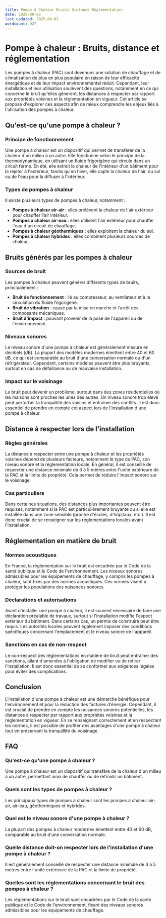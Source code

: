 ```yaml
---
title: Pompe A Chaleur Bruits Distance Réglementation
date: 2025-09-03
last_updated: 2025-09-03
wordcount: 927
---
```


# Pompe à chaleur : Bruits, distance et réglementation

Les pompes à chaleur (PAC) sont devenues une solution de chauffage et de climatisation de plus en plus populaire en raison de leur efficacité énergétique et de leur impact environnemental réduit. Cependant, leur installation et leur utilisation soulèvent des questions, notamment en ce qui concerne le bruit qu'elles génèrent, les distances à respecter par rapport aux propriétés voisines et la réglementation en vigueur. Cet article se propose d'explorer ces aspects afin de mieux comprendre les enjeux liés à l'utilisation des pompes à chaleur.

## Qu'est-ce qu'une pompe à chaleur ?

### Principe de fonctionnement

Une pompe à chaleur est un dispositif qui permet de transférer de la chaleur d'un milieu à un autre. Elle fonctionne selon le principe de la thermodynamique, en utilisant un fluide frigorigène qui circule dans un circuit fermé. En été, elle extrait la chaleur de l'intérieur d'un bâtiment pour la rejeter à l'extérieur, tandis qu'en hiver, elle capte la chaleur de l'air, du sol ou de l'eau pour la diffuser à l'intérieur.

### Types de pompes à chaleur

Il existe plusieurs types de pompes à chaleur, notamment :

- **Pompes à chaleur air-air** : elles prélèvent la chaleur de l'air extérieur pour chauffer l'air intérieur.
- **Pompes à chaleur air-eau** : elles utilisent l'air extérieur pour chauffer l'eau d'un circuit de chauffage.
- **Pompes à chaleur géothermiques** : elles exploitent la chaleur du sol.
- **Pompes à chaleur hybrides** : elles combinent plusieurs sources de chaleur.

## Bruits générés par les pompes à chaleur

### Sources de bruit

Les pompes à chaleur peuvent générer différents types de bruits, principalement :

- **Bruit de fonctionnement** : lié au compresseur, au ventilateur et à la circulation du fluide frigorigène.
- **Bruit de vibration** : causé par la mise en marche et l'arrêt des composants mécaniques.
- **Bruit d'impact** : pouvant provenir de la pose de l'appareil ou de l'environnement.

### Niveaux sonores

Le niveau sonore d'une pompe à chaleur est généralement mesuré en décibels (dB). La plupart des modèles modernes émettent entre 40 et 60 dB, ce qui est comparable au bruit d'une conversation normale ou d'un réfrigérateur. Cependant, certains modèles peuvent être plus bruyants, surtout en cas de défaillance ou de mauvaise installation.

### Impact sur le voisinage

Le bruit peut devenir un problème, surtout dans des zones résidentielles où les maisons sont proches les unes des autres. Un niveau sonore trop élevé peut perturber la tranquillité des voisins et entraîner des conflits. Il est donc essentiel de prendre en compte cet aspect lors de l'installation d'une pompe à chaleur.

## Distance à respecter lors de l'installation

### Règles générales

La distance à respecter entre une pompe à chaleur et les propriétés voisines dépend de plusieurs facteurs, notamment le type de PAC, son niveau sonore et la réglementation locale. En général, il est conseillé de respecter une distance minimale de 3 à 5 mètres entre l'unité extérieure de la PAC et la limite de propriété. Cela permet de réduire l'impact sonore sur le voisinage.

### Cas particuliers

Dans certaines situations, des distances plus importantes peuvent être requises, notamment si la PAC est particulièrement bruyante ou si elle est installée dans une zone sensible (proche d'écoles, d'hôpitaux, etc.). Il est donc crucial de se renseigner sur les réglementations locales avant l'installation.

## Réglementation en matière de bruit

### Normes acoustiques

En France, la réglementation sur le bruit est encadrée par le Code de la santé publique et le Code de l'environnement. Les niveaux sonores admissibles pour les équipements de chauffage, y compris les pompes à chaleur, sont fixés par des normes acoustiques. Ces normes visent à protéger les populations des nuisances sonores.

### Déclarations et autorisations

Avant d'installer une pompe à chaleur, il est souvent nécessaire de faire une déclaration préalable de travaux, surtout si l'installation modifie l'aspect extérieur du bâtiment. Dans certains cas, un permis de construire peut être requis. Les autorités locales peuvent également imposer des conditions spécifiques concernant l'emplacement et le niveau sonore de l'appareil.

### Sanctions en cas de non-respect

Le non-respect des réglementations en matière de bruit peut entraîner des sanctions, allant d'amendes à l'obligation de modifier ou de retirer l'installation. Il est donc essentiel de se conformer aux exigences légales pour éviter des complications.

## Conclusion

L'installation d'une pompe à chaleur est une démarche bénéfique pour l'environnement et pour la réduction des factures d'énergie. Cependant, il est crucial de prendre en compte les nuisances sonores potentielles, les distances à respecter par rapport aux propriétés voisines et la réglementation en vigueur. En se renseignant correctement et en respectant les normes, il est possible de profiter des avantages d'une pompe à chaleur tout en préservant la tranquillité du voisinage.

## FAQ

### Qu'est-ce qu'une pompe à chaleur ?

Une pompe à chaleur est un dispositif qui transfère de la chaleur d'un milieu à un autre, permettant ainsi de chauffer ou de refroidir un bâtiment.

### Quels sont les types de pompes à chaleur ?

Les principaux types de pompes à chaleur sont les pompes à chaleur air-air, air-eau, géothermiques et hybrides.

### Quel est le niveau sonore d'une pompe à chaleur ?

La plupart des pompes à chaleur modernes émettent entre 40 et 60 dB, comparable au bruit d'une conversation normale.

### Quelle distance doit-on respecter lors de l'installation d'une pompe à chaleur ?

Il est généralement conseillé de respecter une distance minimale de 3 à 5 mètres entre l'unité extérieure de la PAC et la limite de propriété.

### Quelles sont les réglementations concernant le bruit des pompes à chaleur ?

Les réglementations sur le bruit sont encadrées par le Code de la santé publique et le Code de l'environnement, fixant des niveaux sonores admissibles pour les équipements de chauffage.